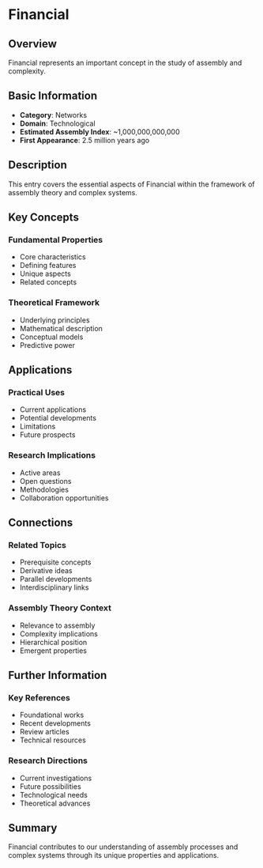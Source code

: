 # Financial

## Overview

Financial represents an important concept in the study of assembly and complexity.

## Basic Information

- **Category**: Networks
- **Domain**: Technological
- **Estimated Assembly Index**: ~1,000,000,000,000
- **First Appearance**: 2.5 million years ago

## Description

This entry covers the essential aspects of Financial within the framework of assembly theory and complex systems.

## Key Concepts

### Fundamental Properties
- Core characteristics
- Defining features
- Unique aspects
- Related concepts

### Theoretical Framework
- Underlying principles
- Mathematical description
- Conceptual models
- Predictive power

## Applications

### Practical Uses
- Current applications
- Potential developments
- Limitations
- Future prospects

### Research Implications
- Active areas
- Open questions
- Methodologies
- Collaboration opportunities

## Connections

### Related Topics
- Prerequisite concepts
- Derivative ideas
- Parallel developments
- Interdisciplinary links

### Assembly Theory Context
- Relevance to assembly
- Complexity implications
- Hierarchical position
- Emergent properties

## Further Information

### Key References
- Foundational works
- Recent developments
- Review articles
- Technical resources

### Research Directions
- Current investigations
- Future possibilities
- Technological needs
- Theoretical advances

## Summary

Financial contributes to our understanding of assembly processes and complex systems through its unique properties and applications.
